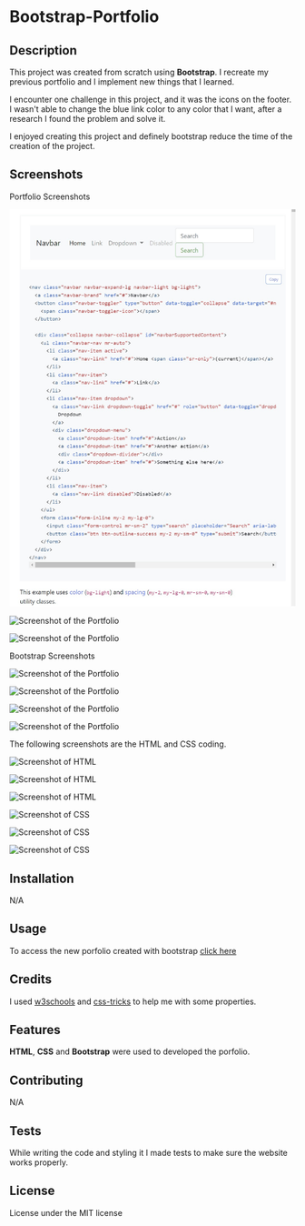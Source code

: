 # Bootstrap-Portfolio

## Description

This project was created from scratch using **Bootstrap**. I recreate my previous portfolio and I implement new things that I learned. 

I encounter one challenge in this project, and it was the icons on the footer. I wasn't able to change the blue link color to any color that I want, after a research I found the problem and solve it.

I enjoyed creating this project and definely bootstrap reduce the time of the creation of the project.

## Screenshots

Portfolio Screenshots

![Screenshot of the Portfolio](/assets/bootstrap1.jpg)

![Screenshot of the Portfolio](/assets/screenshots/portfolio2.jpg)

![Screenshot of the Portfolio](/assets/screenshots/portfolio3.jpg)

Bootstrap Screenshots

![Screenshot of the Portfolio](/assets/screenshots/bootstrap1.jpg)

![Screenshot of the Portfolio](/assets/screenshots/bootstrap2.jpg)

![Screenshot of the Portfolio](/assets/screenshots/bootstrap3.jpg)

![Screenshot of the Portfolio](/assets/screenshots/bootstrap4.jpg)

The following screenshots are the HTML and CSS coding.

![Screenshot of HTML](/assets/screenshots/html-code-1.jpg)

![Screenshot of HTML](/assets/screenshots/html-code-2.jpg)

![Screenshot of HTML](/assets/screenshots/html-code-3.jpg)

![Screenshot of CSS](/assets/screenshots/css-code-1.jpg)

![Screenshot of CSS](/assets/screenshots/css-code-2.jpg)

![Screenshot of CSS](/assets/screenshots/css-code-3.jpg)

## Installation

N/A

## Usage

To access the new porfolio created with bootstrap [click here](https://puralex.github.io/Bootstrap-Portfolio/)

## Credits

I used [w3schools](https://www.w3schools.com/) and [css-tricks](https://css-tricks.com/) to help me with some properties.


## Features

**HTML**, **CSS** and **Bootstrap** were used to developed the porfolio.

## Contributing

N/A

## Tests 

While writing the code and styling it I made tests to make sure the website works properly.

## License

License under the MIT license
